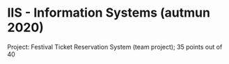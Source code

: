 # IIS - Information Systems (autmun 2020)
Project: Festival Ticket Reservation System (team project); 35 points out of 40

